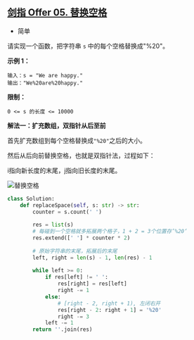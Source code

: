 ## [剑指 Offer 05. 替换空格](https://leetcode.cn/problems/ti-huan-kong-ge-lcof/)

- 简单

请实现一个函数，把字符串 `s` 中的每个空格替换成"%20"。

**示例 1：**

```
输入：s = "We are happy."
输出："We%20are%20happy."
```

**限制：**

```
0 <= s 的长度 <= 10000
```

**解法一：扩充数组，双指针从后至前**

首先扩充数组到每个空格替换成`"%20"`之后的大小。

然后从后向前替换空格，也就是双指针法，过程如下：

i指向新长度的末尾，j指向旧长度的末尾。

 ![替换空格](https://tva1.sinaimg.cn/large/e6c9d24ely1go6qmevhgpg20du09m4qp.gif)

```python
class Solution:
    def replaceSpace(self, s: str) -> str:
        counter = s.count(' ')
        
        res = list(s)
        # 每碰到一个空格就多拓展两个格子，1 + 2 = 3个位置存’%20‘
        res.extend([' '] * counter * 2)
        
        # 原始字符串的末尾，拓展后的末尾
        left, right = len(s) - 1, len(res) - 1
        
        while left >= 0:
            if res[left] != ' ':
                res[right] = res[left]
                right -= 1
            else:
                # [right - 2, right + 1), 左闭右开
                res[right - 2: right + 1] = '%20'
                right -= 3
            left -= 1
        return ''.join(res)
```

